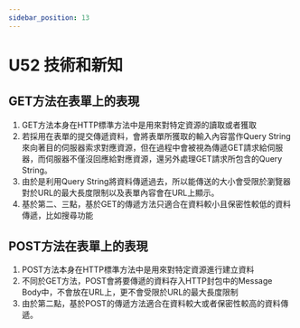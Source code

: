 ```yaml
---
sidebar_position: 13
---
```


# U52 技術和新知

## GET方法在表單上的表現
1. GET方法本身在HTTP標準方法中是用來對特定資源的讀取或者獲取
2. 若採用在表單的提交傳遞資料，會將表單所獲取的輸入內容當作Query String來向著目的伺服器索求對應資源，但在過程中會被視為傳遞GET請求給伺服器，而伺服器不僅沒回應給對應資源，還另外處理GET請求所包含的Query String。
3. 由於是利用Query String將資料傳遞過去，所以能傳送的大小會受限於瀏覽器對於URL的最大長度限制以及表單內容會在URL上顯示。  
4. 基於第二、三點，基於GET的傳遞方法只適合在資料較小且保密性較低的資料傳遞，比如搜尋功能


## POST方法在表單上的表現
1. POST方法本身在HTTP標準方法中是用來對特定資源進行建立資料
2. 不同於GET方法，POST會將要傳遞的資料存入HTTP封包中的Message Body中，不會放在URL上，更不會受限於URL的最大長度限制
3. 由於第二點，基於POST的傳遞方法適合在資料較大或者保密性較高的資料傳遞。
